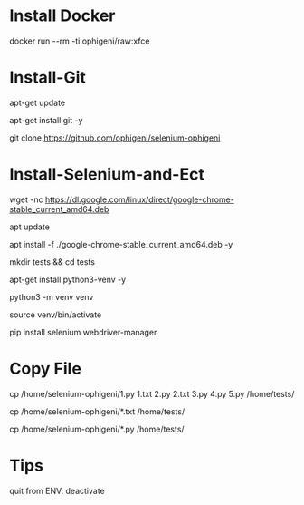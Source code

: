 # Install Docker

docker run --rm -ti ophigeni/raw:xfce


# Install-Git

apt-get update

apt-get install git -y

git clone https://github.com/ophigeni/selenium-ophigeni


# Install-Selenium-and-Ect

wget -nc https://dl.google.com/linux/direct/google-chrome-stable_current_amd64.deb

apt update

apt install -f ./google-chrome-stable_current_amd64.deb -y

mkdir tests && cd tests

apt-get install python3-venv -y

python3 -m venv venv

source venv/bin/activate

pip install selenium webdriver-manager


# Copy File

cp /home/selenium-ophigeni/1.py  1.txt  2.py  2.txt  3.py  4.py  5.py /home/tests/

cp /home/selenium-ophigeni/*.txt /home/tests/

cp /home/selenium-ophigeni/*.py /home/tests/


# Tips

quit from ENV: deactivate



